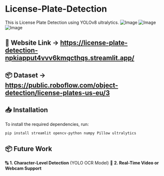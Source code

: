 # License-Plate-Detection

This is License Plate Detection using YOLOv8 ultralytics.
![Image](https://github.com/user-attachments/assets/1fec340b-c416-4fe7-8ff9-0c886446e651)
![Image](https://github.com/user-attachments/assets/9f9681e6-35b2-472e-8af5-fb90af56240f)
![Image](https://github.com/user-attachments/assets/a10fa300-55ed-4246-9eac-78f576079b07)

## 🚀 Website Link -> https://license-plate-detection-npkiapput4vvv6kmqcthqs.streamlit.app/

## 📦 Dataset -> https://public.roboflow.com/object-detection/license-plates-us-eu/3

## 📥 Installation

To install the required dependencies, run:

```bash
pip install streamlit opencv-python numpy Pillow ultralytics
```

## 📦 Future Work
🔠 **1. Character-Level Detection** (YOLO OCR Model)
🎥 **2. Real-Time Video or Webcam Support** 



